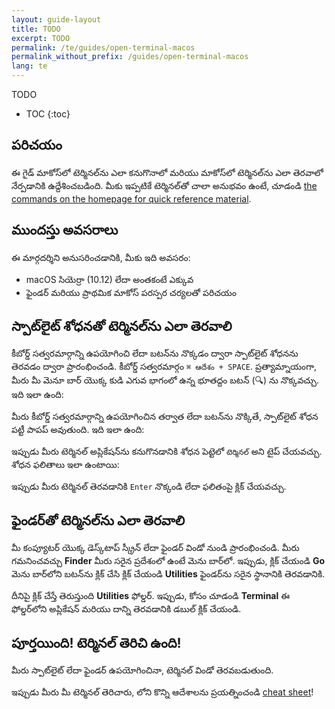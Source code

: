 ```yaml
---
layout: guide-layout
title: TODO
excerpt: TODO
permalink: /te/guides/open-terminal-macos
permalink_without_prefix: /guides/open-terminal-macos
lang: te
---
```


TODO

* TOC
{:toc}

## పరిచయం

ఈ గైడ్ మాకోస్‌లో టెర్మినల్‌ను ఎలా కనుగొనాలో మరియు మాకోస్‌లో టెర్మినల్‌ను ఎలా తెరవాలో నేర్పడానికి ఉద్దేశించబడింది. మీకు ఇప్పటికే టెర్మినల్‌తో చాలా అనుభవం ఉంటే, చూడండి [the commands on the homepage for quick reference material](/).

## ముందస్తు అవసరాలు

ఈ మార్గదర్శిని అనుసరించడానికి, మీకు ఇది అవసరం:

* macOS సియెర్రా (10.12) లేదా అంతకంటే ఎక్కువ
* ఫైండర్ మరియు ప్రాథమిక మాకోస్ పరస్పర చర్యలతో పరిచయం

## స్పాట్‌లైట్ శోధనతో టెర్మినల్‌ను ఎలా తెరవాలి

కీబోర్డ్ సత్వరమార్గాన్ని ఉపయోగించి లేదా బటన్‌ను నొక్కడం ద్వారా స్పాట్‌లైట్ శోధనను తెరవడం ద్వారా ప్రారంభించండి. కీబోర్డ్ సత్వరమార్గం `⌘ ఆదేశం + SPACE`. ప్రత్యామ్నాయంగా, మీరు మీ మెనూ బార్ యొక్క కుడి ఎగువ భాగంలో ఉన్న భూతద్దం బటన్ (🔍) ను నొక్కవచ్చు. ఇది ఇలా ఉంది:

<div class="center guideimages">
  <amp-img src="/assets/guides/open-terminal-macos/spotlight-button-en.png" width="90" height="70" alt="Spotlight search button" layout="fixed"></amp-img>
</div>

మీరు కీబోర్డ్ సత్వరమార్గాన్ని ఉపయోగించిన తర్వాత లేదా బటన్‌ను నొక్కితే, స్పాట్‌లైట్ శోధన పట్టీ పాపప్ అవుతుంది. ఇది ఇలా ఉంది:

<div class="center guideimages">
  <amp-img src="/assets/guides/open-terminal-macos/spotlight-search-en.png" width="680" height="56" alt="Spotlight search bar" layout="responsive"></amp-img>
</div>

ఇప్పుడు మీరు టెర్మినల్ అప్లికేషన్‌ను కనుగొనడానికి శోధన పెట్టెలో `టెర్మినల్` అని టైప్ చేయవచ్చు. శోధన ఫలితాలు ఇలా ఉంటాయి:

<div class="center guideimages">
  <amp-img src="/assets/guides/open-terminal-macos/spotlight-results-en.png" width="680" height="430" alt="Spotlight search results" layout="responsive"></amp-img>
</div>

ఇప్పుడు మీరు టెర్మినల్ తెరవడానికి `Enter` నొక్కండి లేదా ఫలితంపై క్లిక్ చేయవచ్చు.

## ఫైండర్‌తో టెర్మినల్‌ను ఎలా తెరవాలి

మీ కంప్యూటర్ యొక్క డెస్క్‌టాప్ స్క్రీన్ లేదా ఫైండర్ విండో నుండి ప్రారంభించండి. మీరు గమనించవచ్చు **Finder** మీరు సరైన ప్రదేశంలో ఉంటే మెను బార్‌లో. ఇప్పుడు, క్లిక్ చేయండి **Go** మెను బార్‌లోని బటన్‌ను క్లిక్ చేసి క్లిక్ చేయండి **Utilities** ఫైండర్‌ను సరైన స్థానానికి తెరవడానికి.

<div class="center guideimages">
  <amp-img src="/assets/guides/open-terminal-macos/go-menu-en.png" width="470" height="420" alt="Finder go menu open" layout="responsive"></amp-img>
</div>

దీనిపై క్లిక్ చేస్తే తెరుస్తుంది **Utilities** ఫోల్డర్. ఇప్పుడు, కోసం చూడండి **Terminal** ఈ ఫోల్డర్‌లోని అప్లికేషన్ మరియు దాన్ని తెరవడానికి డబుల్ క్లిక్ చేయండి.

<div class="center guideimages">
  <amp-img src="/assets/guides/open-terminal-macos/finder-utilities-en.png" width="865" height="471" alt="Browse Utilities folder in Finder" layout="responsive"></amp-img>
</div>

## పూర్తయింది! టెర్మినల్ తెరిచి ఉంది!

మీరు స్పాట్‌లైట్ లేదా ఫైండర్ ఉపయోగించినా, టెర్మినల్ విండో తెరవబడుతుంది.

<div class="center guideimages">
  <amp-img src="/assets/guides/open-terminal-macos/terminal-open-en.png" width="585" height="389" alt="An open terminal window" layout="responsive"></amp-img>
</div>

ఇప్పుడు మీరు మీ టెర్మినల్ తెరిచారు, లోని కొన్ని ఆదేశాలను ప్రయత్నించండి [cheat sheet](/#basic)!
